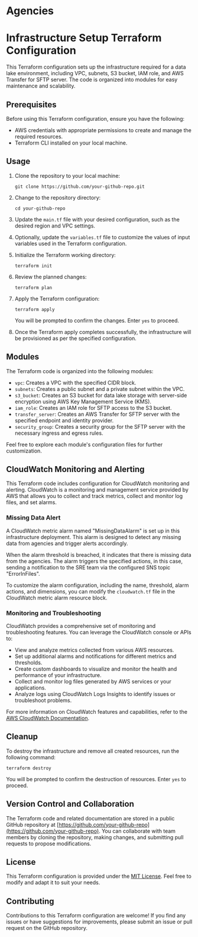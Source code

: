 # Agencies
# Infrastructure Setup Terraform Configuration

This Terraform configuration sets up the infrastructure required for a data lake environment, including VPC, subnets, S3 bucket, IAM role, and AWS Transfer for SFTP server. The code is organized into modules for easy maintenance and scalability.

## Prerequisites

Before using this Terraform configuration, ensure you have the following:

- AWS credentials with appropriate permissions to create and manage the required resources.
- Terraform CLI installed on your local machine.

## Usage

1. Clone the repository to your local machine:

   ```
   git clone https://github.com/your-github-repo.git
   ```

2. Change to the repository directory:

   ```
   cd your-github-repo
   ```

3. Update the `main.tf` file with your desired configuration, such as the desired region and VPC settings.

4. Optionally, update the `variables.tf` file to customize the values of input variables used in the Terraform configuration.

5. Initialize the Terraform working directory:

   ```
   terraform init
   ```

6. Review the planned changes:

   ```
   terraform plan
   ```

7. Apply the Terraform configuration:

   ```
   terraform apply
   ```

   You will be prompted to confirm the changes. Enter `yes` to proceed.

8. Once the Terraform apply completes successfully, the infrastructure will be provisioned as per the specified configuration.
## Modules

The Terraform code is organized into the following modules:

- `vpc`: Creates a VPC with the specified CIDR block.
- `subnets`: Creates a public subnet and a private subnet within the VPC.
- `s3_bucket`: Creates an S3 bucket for data lake storage with server-side encryption using AWS Key Management Service (KMS).
- `iam_role`: Creates an IAM role for SFTP access to the S3 bucket.
- `transfer_server`: Creates an AWS Transfer for SFTP server with the specified endpoint and identity provider.
- `security_group`: Creates a security group for the SFTP server with the necessary ingress and egress rules.

Feel free to explore each module's configuration files for further customization.
## CloudWatch Monitoring and Alerting

This Terraform code includes configuration for CloudWatch monitoring and alerting. CloudWatch is a monitoring and management service provided by AWS that allows you to collect and track metrics, collect and monitor log files, and set alarms.

### Missing Data Alert

A CloudWatch metric alarm named "MissingDataAlarm" is set up in this infrastructure deployment. This alarm is designed to detect any missing data from agencies and trigger alerts accordingly.

When the alarm threshold is breached, it indicates that there is missing data from the agencies. The alarm triggers the specified actions, in this case, sending a notification to the SRE team via the configured SNS topic "ErrorInFiles".

To customize the alarm configuration, including the name, threshold, alarm actions, and dimensions, you can modify the `cloudwatch.tf` file in the CloudWatch metric alarm resource block.

### Monitoring and Troubleshooting

CloudWatch provides a comprehensive set of monitoring and troubleshooting features. You can leverage the CloudWatch console or APIs to:

- View and analyze metrics collected from various AWS resources.
- Set up additional alarms and notifications for different metrics and thresholds.
- Create custom dashboards to visualize and monitor the health and performance of your infrastructure.
- Collect and monitor log files generated by AWS services or your applications.
- Analyze logs using CloudWatch Logs Insights to identify issues or troubleshoot problems.

For more information on CloudWatch features and capabilities, refer to the [AWS CloudWatch Documentation](https://docs.aws.amazon.com/AmazonCloudWatch/latest/monitoring/WhatIsCloudWatch.html).


## Cleanup
To destroy the infrastructure and remove all created resources, run the following command:

   ```
   terraform destroy
   ```

   You will be prompted to confirm the destruction of resources. Enter `yes` to proceed.
## Version Control and Collaboration

The Terraform code and related documentation are stored in a public GitHub repository at [https://github.com/your-github-repo](https://github.com/your-github-repo). You can collaborate with team members by cloning the repository, making changes, and submitting pull requests to propose modifications.

## License

This Terraform configuration is provided under the [MIT License](LICENSE). Feel free to modify and adapt it to suit your needs.

## Contributing

Contributions to this Terraform configuration are welcome! If you find any issues or have suggestions for improvements, please submit an issue or pull request on the GitHub repository.
